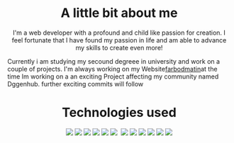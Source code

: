
<h1 align="center">A little bit about me</h1>
<p align="center"> I'm a web developer with a profound and child like passion for creation. I feel fortunate that I have found my passion in life and am able to advance my skills to create even more!
</p>
<p>Currently i am studying my secound degreee in university and work on a couple of projects. I'm always working on my Website<span><a href="farbodmatin.ir">farbodmatin</a></span>at the time Im working on a an exciting Project affecting my community named Dggenhub. further exciting commits will follow</p>


<h1 align="center">Technologies used</h1>
<p align="center">
  <img src="https://img.shields.io/badge/Linux-FCC624?style=for-the-badge&logo=linux&logoColor=black"/>
  <img src="https://img.shields.io/badge/django-%23092E20?logo=django&logoColor=white"/>
  <img src="https://img.shields.io/badge/flask-%23000000?logo=flask&logoColor=white"/>
  <img src="https://img.shields.io/badge/nginx-%23009639?logo=nginx&logoColor=white"/>

  <img src="https://img.shields.io/badge/Docker-00000F?style=for-the-badge&logo=docker&logoColor=white"/>
<img src="https://img.shields.io/badge/Python-593D88?style=for-the-badge&logo=python&logoColor=white"/>
<img stc="https://img.shields.io/badge/javascript-%23F7DF1E?logo=javascript&logoColor=white"/>
  <img src="https://img.shields.io/badge/Postgres-316192?style=for-the-badge&logo=postgresql&logoColor=white"/>
  <img src="https://img.shields.io/badge/FastAPI-009688?style=for-the-badge&logo=fastapi&logoColor=white"/>
  <img src="https://img.shields.io/badge/React-20232A?style=for-the-badge&logo=react&logoColor=61DAFB"/>
  <img src="https://img.shields.io/badge/vercel-000000?style=for-the-badge&logo=vercel&logoColor=white"/>
  <img src="https://img.shields.io/badge/Puppeteer-0081CB?style=for-the-badge&logo=Jira&logoColor=white"/>
  <img src="https://img.shields.io/badge/GIT-E44C30?style=for-the-badge&logo=git&logoColor=white"/>
</p>

